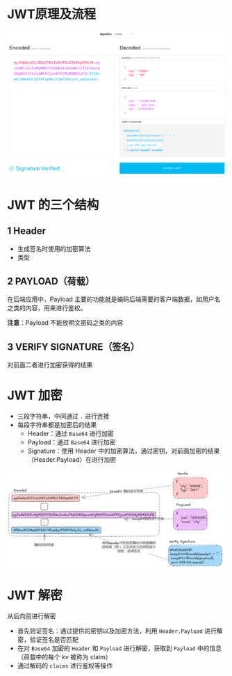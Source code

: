 # JWT原理及流程

![image-20240318191727767](../../src/photo/jwt_01.png)

# JWT 的三个结构

## 1 Header

* 生成签名时使用的加密算法
* 类型

## 2 PAYLOAD（荷载）

在后端应用中，Payload 主要的功能就是编码后端需要的客户端数据，如用户名之类的内容，用来进行鉴权。

**注意**：Payload 不能放明文密码之类的内容

## 3 VERIFY SIGNATURE（签名）

对前面二者进行加密获得的结果

# JWT 加密

* 三段字符串，中间通过 `.` 进行连接
* 每段字符串都是加密后的结果
  * Header：通过 `Base64` 进行加密
  * Payload：通过 `Base64` 进行加密
  * Signature：使用 Header 中的加密算法，通过密钥，对前面加密的结果（Header.Payload）在进行加密

![](../../src/photo/jwt_encoded.png)

# JWT 解密

从后向前进行解密

* 首先验证签名：通过提供的密钥以及加密方法，利用 `Header.Payload` 进行解密，验证签名是否匹配
* 在对 `Base64` 加密的 `Header` 和 `Payload` 进行解密，获取到 `Payload` 中的信息（荷载中的每个 kv 被称为 claim）
* 通过解码的 `claims` 进行鉴权等操作

